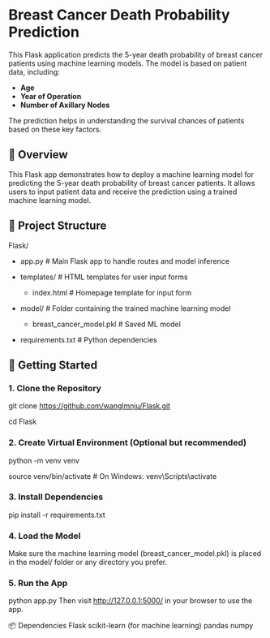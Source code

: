 # Breast Cancer Death Probability Prediction

This Flask application predicts the 5-year death probability of breast cancer patients using machine learning models. The model is based on patient data, including:
- **Age**
- **Year of Operation**
- **Number of Axillary Nodes**

The prediction helps in understanding the survival chances of patients based on these key factors.

## 🧭 Overview

This Flask app demonstrates how to deploy a machine learning model for predicting the 5-year death probability of breast cancer patients. It allows users to input patient data and receive the prediction using a trained machine learning model.

## 🔧 Project Structure

Flask/
- app.py # Main Flask app to handle routes and model inference

- templates/ # HTML templates for user input forms

  - index.html # Homepage template for input form

- model/ # Folder containing the trained machine learning model

  - breast_cancer_model.pkl # Saved ML model

- requirements.txt # Python dependencies

## 🚀 Getting Started

### 1. Clone the Repository

git clone https://github.com/wanglmnju/Flask.git

cd Flask

### 2. Create Virtual Environment (Optional but recommended)

python -m venv venv

source venv/bin/activate  # On Windows: venv\Scripts\activate

### 3. Install Dependencies

pip install -r requirements.txt

### 4. Load the Model 
Make sure the machine learning model (breast_cancer_model.pkl) is placed in the model/ folder or any directory you prefer.

### 5. Run the App
python app.py
Then visit http://127.0.0.1:5000/ in your browser to use the app.

📦 Dependencies
Flask
scikit-learn (for machine learning)
pandas
numpy
